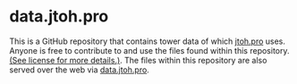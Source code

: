 # data.jtoh.pro

This is a GitHub repository that contains tower data of which [jtoh.pro](https://jtoh.pro) uses. Anyone is free to contribute to and use the files found within this repository. [(See license for more details.)](/LICENSE). The files within this repository are also served over the web via [data.jtoh.pro](https://data.jtoh.pro).

